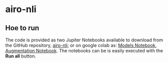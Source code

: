 # airo-nli

## Hoe to run
The code is provided as two Jupiter Notebooks available to download from the GitHub repository, [airo-nli](https://github.com/leeoos/airo-nli.git); or on google colab as: [Models Notebook](https://colab.research.google.com/drive/1HCrbDVQO9w9rn10TOccKvKGlby_tAYKu?usp=sharing), [Augmentation Notebook](https://drive.google.com/file/d/1c09KioIO0Bm3HasV0CPFiZSd71GXmxU7/view?usp=sharing). The notebooks can be is easily executed with the **Run all** button.